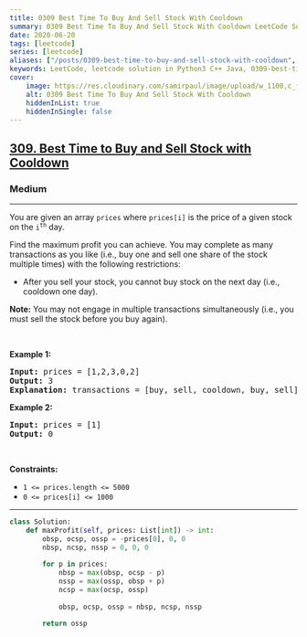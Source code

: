 ```yaml
---
title: 0309 Best Time To Buy And Sell Stock With Cooldown
summary: 0309 Best Time To Buy And Sell Stock With Cooldown LeetCode Solution Explained
date: 2020-06-20
tags: [leetcode]
series: [leetcode]
aliases: ["/posts/0309-best-time-to-buy-and-sell-stock-with-cooldown", "/blog/posts/0309-best-time-to-buy-and-sell-stock-with-cooldown", "/0309-best-time-to-buy-and-sell-stock-with-cooldown"]
keywords: LeetCode, leetcode solution in Python3 C++ Java, 0309-best-time-to-buy-and-sell-stock-with-cooldown solution
cover:
    image: https://res.cloudinary.com/samirpaul/image/upload/w_1100,c_fit,co_rgb:FFFFFF,l_text:Arial_70_bold:0309 Best Time To Buy And Sell Stock With Cooldown/problem-solving.webp
    alt: 0309 Best Time To Buy And Sell Stock With Cooldown
    hiddenInList: true
    hiddenInSingle: false
---
```



<h2><a href="https://leetcode.com/problems/best-time-to-buy-and-sell-stock-with-cooldown/">309. Best Time to Buy and Sell Stock with Cooldown</a></h2><h3>Medium</h3><hr><div><p>You are given an array <code>prices</code> where <code>prices[i]</code> is the price of a given stock on the <code>i<sup>th</sup></code> day.</p>

<p>Find the maximum profit you can achieve. You may complete as many transactions as you like (i.e., buy one and sell one share of the stock multiple times) with the following restrictions:</p>

<ul>
	<li>After you sell your stock, you cannot buy stock on the next day (i.e., cooldown one day).</li>
</ul>

<p><strong>Note:</strong> You may not engage in multiple transactions simultaneously (i.e., you must sell the stock before you buy again).</p>

<p>&nbsp;</p>
<p><strong class="example">Example 1:</strong></p>

<pre><strong>Input:</strong> prices = [1,2,3,0,2]
<strong>Output:</strong> 3
<strong>Explanation:</strong> transactions = [buy, sell, cooldown, buy, sell]
</pre>

<p><strong class="example">Example 2:</strong></p>

<pre><strong>Input:</strong> prices = [1]
<strong>Output:</strong> 0
</pre>

<p>&nbsp;</p>
<p><strong>Constraints:</strong></p>

<ul>
	<li><code>1 &lt;= prices.length &lt;= 5000</code></li>
	<li><code>0 &lt;= prices[i] &lt;= 1000</code></li>
</ul>
</div>

---




```python
class Solution:
    def maxProfit(self, prices: List[int]) -> int:
        obsp, ocsp, ossp = -prices[0], 0, 0
        nbsp, ncsp, nssp = 0, 0, 0
        
        for p in prices:
            nbsp = max(obsp, ocsp - p)
            nssp = max(ossp, obsp + p)
            ncsp = max(ocsp, ossp)
            
            obsp, ocsp, ossp = nbsp, ncsp, nssp
        
        return ossp
```
